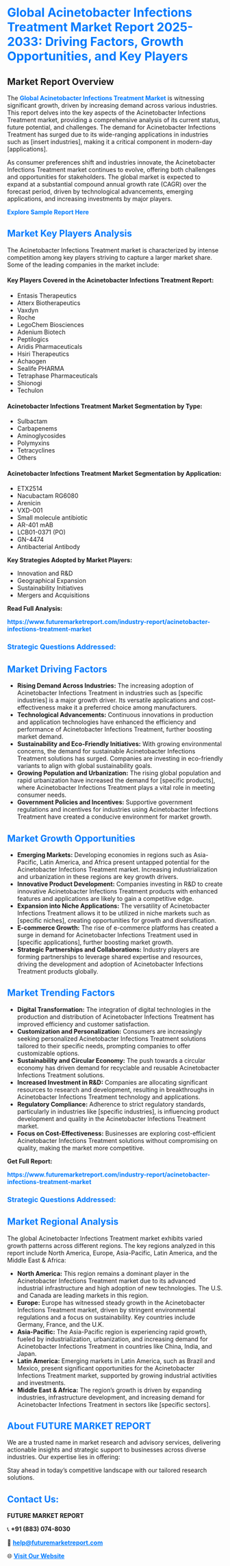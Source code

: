 <h1 style="color: #007BFF;">Global Acinetobacter Infections Treatment Market Report 2025-2033: Driving Factors, Growth Opportunities, and Key Players</h1>

<section id="overview">
<h2>Market Report Overview</h2>
<p>The <a href="https://www.futuremarketreport.com/industry-report/acinetobacter-infections-treatment-market" style="color: #007BFF; text-decoration: none;"><strong>Global Acinetobacter Infections Treatment Market</strong></a> is witnessing significant growth, driven by increasing demand across various industries. This report delves into the key aspects of the Acinetobacter Infections Treatment market, providing a comprehensive analysis of its current status, future potential, and challenges. The demand for Acinetobacter Infections Treatment has surged due to its wide-ranging applications in industries such as [insert industries], making it a critical component in modern-day [applications].</p>
<p>As consumer preferences shift and industries innovate, the Acinetobacter Infections Treatment market continues to evolve, offering both challenges and opportunities for stakeholders. The global market is expected to expand at a substantial compound annual growth rate (CAGR) over the forecast period, driven by technological advancements, emerging applications, and increasing investments by major players.</p>
</section>

<section id="overview">
<p><a href="https://www.futuremarketreport.com/request-sample/reportId=80373" style="color: #007BFF; text-decoration: none;"><strong>Explore Sample Report Here</strong></a></p>
</section>

<section id="key-players">
<h2 style="color: #007BFF;">Market Key Players Analysis</h2>
<p>The Acinetobacter Infections Treatment market is characterized by intense competition among key players striving to capture a larger market share. Some of the leading companies in the market include:</p>
<h4>Key Players Covered in the Acinetobacter Infections Treatment Report:</h4>
<ul><li>Entasis Therapeutics</li><li>Atterx Biotherapeutics</li><li>Vaxdyn</li><li>Roche</li><li>LegoChem Biosciences</li><li>Adenium Biotech</li><li>Peptilogics</li><li>Aridis Pharmaceuticals</li><li>Hsiri Therapeutics</li><li>Achaogen</li><li>Sealife PHARMA</li><li>Tetraphase Pharmaceuticals</li><li>Shionogi</li><li>Techulon</li></ul>
<h4>Acinetobacter Infections Treatment Market Segmentation by Type:</h4>
<ul><li>Sulbactam</li><li>Carbapenems</li><li>Aminoglycosides</li><li>Polymyxins</li><li>Tetracyclines</li><li>Others</li></ul>

<h4>Acinetobacter Infections Treatment Market Segmentation by Application:</h4>
<ul><li>ETX2514</li><li>Nacubactam RG6080</li><li>Arenicin</li><li>VXD-001</li><li>Small molecule antibiotic</li><li>AR-401 mAB</li><li>LCB01-0371 (PO)</li><li>GN-4474</li><li>Antibacterial Antibody</li></ul>
<p><strong>Key Strategies Adopted by Market Players:</strong></p>
<ul>
<li>Innovation and R&D</li>
<li>Geographical Expansion</li>
<li>Sustainability Initiatives</li>
<li>Mergers and Acquisitions</li>
</ul>
</section>

<section>
<p><strong>Read Full Analysis: </strong></p><a href="https://www.futuremarketreport.com/industry-report/acinetobacter-infections-treatment-market" style="color: #007BFF; text-decoration: none;"><strong>https://www.futuremarketreport.com/industry-report/acinetobacter-infections-treatment-market</strong></a>
<h3 style="color: #007BFF;">Strategic Questions Addressed:</h3>
</section>

<section id="driving-factors">
<h2 style="color: #007BFF;">Market Driving Factors</h2>
<ul>
<li><strong>Rising Demand Across Industries:</strong> The increasing adoption of Acinetobacter Infections Treatment in industries such as [specific industries] is a major growth driver. Its versatile applications and cost-effectiveness make it a preferred choice among manufacturers.</li>
<li><strong>Technological Advancements:</strong> Continuous innovations in production and application technologies have enhanced the efficiency and performance of Acinetobacter Infections Treatment, further boosting market demand.</li>
<li><strong>Sustainability and Eco-Friendly Initiatives:</strong> With growing environmental concerns, the demand for sustainable Acinetobacter Infections Treatment solutions has surged. Companies are investing in eco-friendly variants to align with global sustainability goals.</li>
<li><strong>Growing Population and Urbanization:</strong> The rising global population and rapid urbanization have increased the demand for [specific products], where Acinetobacter Infections Treatment plays a vital role in meeting consumer needs.</li>
<li><strong>Government Policies and Incentives:</strong> Supportive government regulations and incentives for industries using Acinetobacter Infections Treatment have created a conducive environment for market growth.</li>
</ul>
</section>

<section id="growth-opportunities">
<h2 style="color: #007BFF;">Market Growth Opportunities</h2>
<ul>
<li><strong>Emerging Markets:</strong> Developing economies in regions such as Asia-Pacific, Latin America, and Africa present untapped potential for the Acinetobacter Infections Treatment market. Increasing industrialization and urbanization in these regions are key growth drivers.</li>
<li><strong>Innovative Product Development:</strong> Companies investing in R&D to create innovative Acinetobacter Infections Treatment products with enhanced features and applications are likely to gain a competitive edge.</li>
<li><strong>Expansion into Niche Applications:</strong> The versatility of Acinetobacter Infections Treatment allows it to be utilized in niche markets such as [specific niches], creating opportunities for growth and diversification.</li>
<li><strong>E-commerce Growth:</strong> The rise of e-commerce platforms has created a surge in demand for Acinetobacter Infections Treatment used in [specific applications], further boosting market growth.</li>
<li><strong>Strategic Partnerships and Collaborations:</strong> Industry players are forming partnerships to leverage shared expertise and resources, driving the development and adoption of Acinetobacter Infections Treatment products globally.</li>
</ul>
</section>

<section id="trending-factors">
<h2 style="color: #007BFF;">Market Trending Factors</h2>
<ul>
<li><strong>Digital Transformation:</strong> The integration of digital technologies in the production and distribution of Acinetobacter Infections Treatment has improved efficiency and customer satisfaction.</li>
<li><strong>Customization and Personalization:</strong> Consumers are increasingly seeking personalized Acinetobacter Infections Treatment solutions tailored to their specific needs, prompting companies to offer customizable options.</li>
<li><strong>Sustainability and Circular Economy:</strong> The push towards a circular economy has driven demand for recyclable and reusable Acinetobacter Infections Treatment solutions.</li>
<li><strong>Increased Investment in R&D:</strong> Companies are allocating significant resources to research and development, resulting in breakthroughs in Acinetobacter Infections Treatment technology and applications.</li>
<li><strong>Regulatory Compliance:</strong> Adherence to strict regulatory standards, particularly in industries like [specific industries], is influencing product development and quality in the Acinetobacter Infections Treatment market.</li>
<li><strong>Focus on Cost-Effectiveness:</strong> Businesses are exploring cost-efficient Acinetobacter Infections Treatment solutions without compromising on quality, making the market more competitive.</li>
</ul>
</section>

<section>
<p><strong>Get Full Report: </strong></p><a href="https://www.futuremarketreport.com/industry-report/acinetobacter-infections-treatment-market" style="color: #007BFF; text-decoration: none;"><strong>https://www.futuremarketreport.com/industry-report/acinetobacter-infections-treatment-market</strong></a>
<h3 style="color: #007BFF;">Strategic Questions Addressed:</h3>
</section>


<section id="regional-analysis">
<h2 style="color: #007BFF;">Market Regional Analysis</h2>
<p>The global Acinetobacter Infections Treatment market exhibits varied growth patterns across different regions. The key regions analyzed in this report include North America, Europe, Asia-Pacific, Latin America, and the Middle East & Africa:</p>
<ul>
<li><strong>North America:</strong> This region remains a dominant player in the Acinetobacter Infections Treatment market due to its advanced industrial infrastructure and high adoption of new technologies. The U.S. and Canada are leading markets in this region.</li>
<li><strong>Europe:</strong> Europe has witnessed steady growth in the Acinetobacter Infections Treatment market, driven by stringent environmental regulations and a focus on sustainability. Key countries include Germany, France, and the U.K.</li>
<li><strong>Asia-Pacific:</strong> The Asia-Pacific region is experiencing rapid growth, fueled by industrialization, urbanization, and increasing demand for Acinetobacter Infections Treatment in countries like China, India, and Japan.</li>
<li><strong>Latin America:</strong> Emerging markets in Latin America, such as Brazil and Mexico, present significant opportunities for the Acinetobacter Infections Treatment market, supported by growing industrial activities and investments.</li>
<li><strong>Middle East & Africa:</strong> The region’s growth is driven by expanding industries, infrastructure development, and increasing demand for Acinetobacter Infections Treatment in sectors like [specific sectors].</li>
</ul>
</section>

<footer>
<h2 style="color: #007BFF;">About FUTURE MARKET REPORT</h2>
<p>We are a trusted name in market research and advisory services, delivering actionable insights and strategic support to businesses across diverse industries. Our expertise lies in offering:</p>

<p>Stay ahead in today’s competitive landscape with our tailored research solutions.</p>

<h2 style="color: #007BFF;">Contact Us:</h2>
<p><strong>FUTURE MARKET REPORT</strong></p>
<p>📞 <strong>+91 (883) 074-8030</strong></p>
<p>📧 <strong><a href="mailto:help@futuremarketreport.com" style="color: #007BFF;">help@futuremarketreport.com</a></strong></p>
<p>🌐 <strong><a href="https://www.futuremarketreport.com/" style="color: #007BFF;">Visit Our Website</a></strong></p>
</footer>
